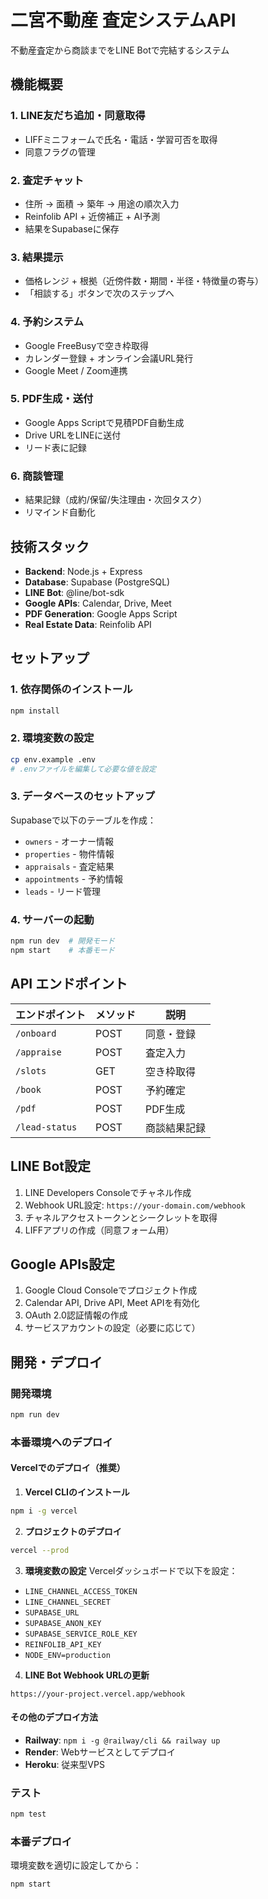 # 二宮不動産 査定システムAPI

不動産査定から商談までをLINE Botで完結するシステム

## 機能概要

### 1. LINE友だち追加・同意取得
- LIFFミニフォームで氏名・電話・学習可否を取得
- 同意フラグの管理

### 2. 査定チャット
- 住所 → 面積 → 築年 → 用途の順次入力
- Reinfolib API + 近傍補正 + AI予測
- 結果をSupabaseに保存

### 3. 結果提示
- 価格レンジ + 根拠（近傍件数・期間・半径・特徴量の寄与）
- 「相談する」ボタンで次のステップへ

### 4. 予約システム
- Google FreeBusyで空き枠取得
- カレンダー登録 + オンライン会議URL発行
- Google Meet / Zoom連携

### 5. PDF生成・送付
- Google Apps Scriptで見積PDF自動生成
- Drive URLをLINEに送付
- リード表に記録

### 6. 商談管理
- 結果記録（成約/保留/失注理由・次回タスク）
- リマインド自動化

## 技術スタック

- **Backend**: Node.js + Express
- **Database**: Supabase (PostgreSQL)
- **LINE Bot**: @line/bot-sdk
- **Google APIs**: Calendar, Drive, Meet
- **PDF Generation**: Google Apps Script
- **Real Estate Data**: Reinfolib API

## セットアップ

### 1. 依存関係のインストール
```bash
npm install
```

### 2. 環境変数の設定
```bash
cp env.example .env
# .envファイルを編集して必要な値を設定
```

### 3. データベースのセットアップ
Supabaseで以下のテーブルを作成：
- `owners` - オーナー情報
- `properties` - 物件情報
- `appraisals` - 査定結果
- `appointments` - 予約情報
- `leads` - リード管理

### 4. サーバーの起動
```bash
npm run dev  # 開発モード
npm start    # 本番モード
```

## API エンドポイント

| エンドポイント | メソッド | 説明 |
|---------------|----------|------|
| `/onboard` | POST | 同意・登録 |
| `/appraise` | POST | 査定入力 |
| `/slots` | GET | 空き枠取得 |
| `/book` | POST | 予約確定 |
| `/pdf` | POST | PDF生成 |
| `/lead-status` | POST | 商談結果記録 |

## LINE Bot設定

1. LINE Developers Consoleでチャネル作成
2. Webhook URL設定: `https://your-domain.com/webhook`
3. チャネルアクセストークンとシークレットを取得
4. LIFFアプリの作成（同意フォーム用）

## Google APIs設定

1. Google Cloud Consoleでプロジェクト作成
2. Calendar API, Drive API, Meet APIを有効化
3. OAuth 2.0認証情報の作成
4. サービスアカウントの設定（必要に応じて）

## 開発・デプロイ

### 開発環境
```bash
npm run dev
```

### 本番環境へのデプロイ

#### Vercelでのデプロイ（推奨）

1. **Vercel CLIのインストール**
```bash
npm i -g vercel
```

2. **プロジェクトのデプロイ**
```bash
vercel --prod
```

3. **環境変数の設定**
Vercelダッシュボードで以下を設定：
- `LINE_CHANNEL_ACCESS_TOKEN`
- `LINE_CHANNEL_SECRET`
- `SUPABASE_URL`
- `SUPABASE_ANON_KEY`
- `SUPABASE_SERVICE_ROLE_KEY`
- `REINFOLIB_API_KEY`
- `NODE_ENV=production`

4. **LINE Bot Webhook URLの更新**
```
https://your-project.vercel.app/webhook
```

#### その他のデプロイ方法

- **Railway**: `npm i -g @railway/cli && railway up`
- **Render**: Webサービスとしてデプロイ
- **Heroku**: 従来型VPS

### テスト
```bash
npm test
```

### 本番デプロイ
環境変数を適切に設定してから：
```bash
npm start
```
